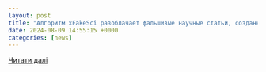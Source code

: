 ```yaml
---
layout: post
title: "Алгоритм xFakeSci разоблачает фальшивые научные статьи, созданные искусственным интеллектом – ИТ рынок | IT-World.ru"
date: 2024-08-09 14:55:15 +0000
categories: [news]
---
```


[Читати далі](https://www.it-world.ru/it-news/market/218745.html)
